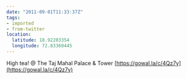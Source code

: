 ```yaml
---
date: "2011-09-01T11:33:37Z"
tags:
- imported
- from-twitter
location:
  latitude: 18.92203354
  longitude: 72.83360445
---
```

High tea\! @ The Taj Mahal Palace & Tower [https://gowal.la/c/4Qz7y](https://gowal.la/c/4Qz7y)
